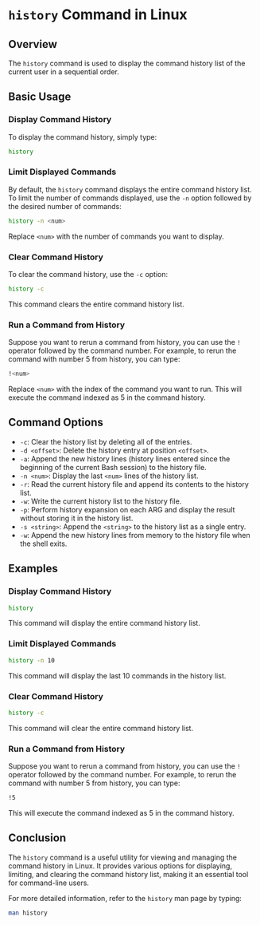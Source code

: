 # `history` Command in Linux

## Overview
The `history` command is used to display the command history list of the current user in a sequential order.

## Basic Usage

### Display Command History
To display the command history, simply type:
```bash
history
```

### Limit Displayed Commands
By default, the `history` command displays the entire command history list. To limit the number of commands displayed, use the `-n` option followed by the desired number of commands:
```bash
history -n <num>
```
Replace `<num>` with the number of commands you want to display.

### Clear Command History
To clear the command history, use the `-c` option:
```bash
history -c
```
This command clears the entire command history list.

### Run a Command from History
Suppose you want to rerun a command from history, you can use the `!` operator followed by the command number. For example, to rerun the command with number 5 from history, you can type:
```bash
!<num>
```
Replace `<num>` with the index of the command you want to run.
This will execute the command indexed as 5 in the command history.

## Command Options

- `-c`: Clear the history list by deleting all of the entries.
- `-d <offset>`: Delete the history entry at position `<offset>`.
- `-a`: Append the new history lines (history lines entered since the beginning of the current Bash session) to the history file.
- `-n <num>`: Display the last `<num>` lines of the history list.
- `-r`: Read the current history file and append its contents to the history list.
- `-w`: Write the current history list to the history file.
- `-p`: Perform history expansion on each ARG and display the result without storing it in the history list.
- `-s <string>`: Append the `<string>` to the history list as a single entry.
- `-w`: Append the new history lines from memory to the history file when the shell exits.

## Examples

### Display Command History
```bash
history
```
This command will display the entire command history list.

### Limit Displayed Commands
```bash
history -n 10
```
This command will display the last 10 commands in the history list.

### Clear Command History
```bash
history -c
```
This command will clear the entire command history list.

### Run a Command from History
Suppose you want to rerun a command from history, you can use the `!` operator followed by the command number. For example, to rerun the command with number 5 from history, you can type:
```bash
!5
```
This will execute the command indexed as 5 in the command history.

## Conclusion
The `history` command is a useful utility for viewing and managing the command history in Linux. It provides various options for displaying, limiting, and clearing the command history list, making it an essential tool for command-line users.

For more detailed information, refer to the `history` man page by typing:
```bash
man history
```
